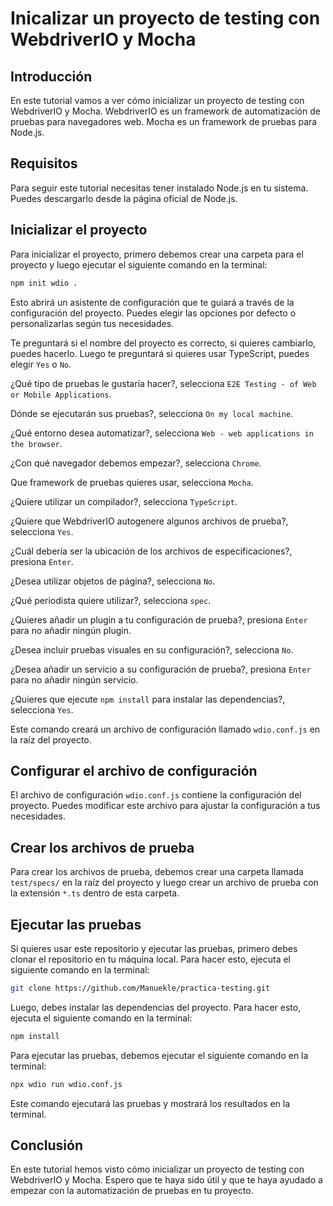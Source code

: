 <!-- create readme for testing tutorial -->
# Inicalizar un proyecto de testing con WebdriverIO y Mocha

## Introducción

En este tutorial vamos a ver cómo inicializar un proyecto de testing con WebdriverIO y Mocha. WebdriverIO es un framework de automatización de pruebas para navegadores web. Mocha es un framework de pruebas para Node.js.

## Requisitos

Para seguir este tutorial necesitas tener instalado Node.js en tu sistema. Puedes descargarlo desde la página oficial de Node.js.

## Inicializar el proyecto

Para inicializar el proyecto, primero debemos crear una carpeta para el proyecto y luego ejecutar el siguiente comando en la terminal:

```bash
npm init wdio .
```

Esto abrirá un asistente de configuración que te guiará a través de la configuración del proyecto. Puedes elegir las opciones por defecto o personalizarlas según tus necesidades.

Te preguntará si el nombre del proyecto es correcto, si quieres cambiarlo, puedes hacerlo. Luego te preguntará si quieres usar TypeScript, puedes elegir `Yes` o `No`.

¿Qué tipo de pruebas le gustaría hacer?, selecciona `E2E Testing - of Web or Mobile Applications`.

Dónde se ejecutarán sus pruebas?, selecciona `On my local machine`.

¿Qué entorno desea automatizar?, selecciona `Web - web applications in the browser`.

¿Con qué navegador debemos empezar?, selecciona `Chrome`.

Que framework de pruebas quieres usar, selecciona `Mocha`.

¿Quiere utilizar un compilador?, selecciona `TypeScript`.

 ¿Quiere que WebdriverIO autogenere algunos archivos de prueba?, selecciona `Yes`.

¿Cuál debería ser la ubicación de los archivos de especificaciones?, presiona `Enter`.

¿Desea utilizar objetos de página?, selecciona `No`.

¿Qué periodista quiere utilizar?, selecciona `spec`.

¿Quieres añadir un plugin a tu configuración de prueba?, presiona `Enter` para no añadir ningún plugin.

¿Desea incluir pruebas visuales en su configuración?, selecciona `No`.

¿Desea añadir un servicio a su configuración de prueba?, presiona `Enter` para no añadir ningún servicio.

¿Quieres que ejecute `npm install` para instalar las dependencias?, selecciona `Yes`.

Este comando creará un archivo de configuración llamado `wdio.conf.js` en la raíz del proyecto.

## Configurar el archivo de configuración

El archivo de configuración `wdio.conf.js` contiene la configuración del proyecto. Puedes modificar este archivo para ajustar la configuración a tus necesidades.

## Crear los archivos de prueba

Para crear los archivos de prueba, debemos crear una carpeta llamada `test/specs/` en la raíz del proyecto y luego crear un archivo de prueba con la extensión `*.ts` dentro de esta carpeta.

## Ejecutar las pruebas

Si quieres usar este repositorio y ejecutar las pruebas, primero debes clonar el repositorio en tu máquina local. Para hacer esto, ejecuta el siguiente comando en la terminal:

```bash
git clone https://github.com/Manuekle/practica-testing.git
```

Luego, debes instalar las dependencias del proyecto. Para hacer esto, ejecuta el siguiente comando en la terminal:

```bash
npm install
```

Para ejecutar las pruebas, debemos ejecutar el siguiente comando en la terminal:

```bash
npx wdio run wdio.conf.js
```

Este comando ejecutará las pruebas y mostrará los resultados en la terminal.

## Conclusión

En este tutorial hemos visto cómo inicializar un proyecto de testing con WebdriverIO y Mocha. Espero que te haya sido útil y que te haya ayudado a empezar con la automatización de pruebas en tu proyecto.
